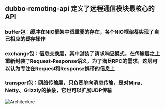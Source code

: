 ## dubbo-remoting-api 定义了远程通信模块最核心的API
### buffer包：缓冲在NIO框架中很重要的存在，各个NIO框架都实现了自己相应的缓存操作
### exchange包：信息交换层，其中封装了请求响应模式，在传输层之上重新封装了Request-Response语义，为了满足RPC的需求。这层可以认为专注在Request和Response携带的信息上 
### transport包：网络传输层，只负责单向消息传输，是对Mina、Netty、Grizzly的抽象，它也可以扩展UDP传输

![Architecture](https://github.com/doocs/source-code-hunter/blob/main/images/Dubbo/Dubbo%E6%95%B4%E4%BD%93%E6%9E%B6%E6%9E%84%E5%9B%BE.png?raw=true)
